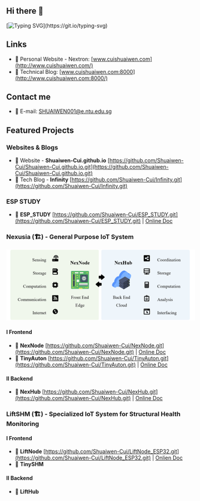 ## Hi there 👋

[![Typing SVG](https://readme-typing-svg.herokuapp.com?font=Times&duration=5000&pause=1000&color=000000&width=435&lines=Welcome+to+Shuaiwen's+Github!)](https://git.io/typing-svg)

## Links
- 🎯 Personal Website - Nextron: [www.cuishuaiwen.com](http://www.cuishuaiwen.com/) 
- 📜 Technical Blog: [www.cuishuaiwen.com:8000](http://www.cuishuaiwen.com:8000/) 

## Contact me
- 📧 E-mail: SHUAIWEN001@e.ntu.edu.sg

## Featured Projects

### Websites & Blogs

- 🚀 Website - **Shuaiwen-Cui.github.io** [https://github.com/Shuaiwen-Cui/Shuaiwen-Cui.github.io.git](https://github.com/Shuaiwen-Cui/Shuaiwen-Cui.github.io.git)
- 🚀 Tech Blog - **Infinity** [https://github.com/Shuaiwen-Cui/Infinity.git](https://github.com/Shuaiwen-Cui/Infinity.git)

### ESP STUDY

- 🚀 **ESP_STUDY** [https://github.com/Shuaiwen-Cui/ESP_STUDY.git](https://github.com/Shuaiwen-Cui/ESP_STUDY.git) | [Online Doc](https://shuaiwen-cui.github.io/ESP_STUDY/)

### Nexusia (🏗️) - General Purpose IoT System

![NEXUSIA](NEXUSIA.png)

#### I Frontend

- 🚀 **NexNode** [https://github.com/Shuaiwen-Cui/NexNode.git](https://github.com/Shuaiwen-Cui/NexNode.git) | [Online Doc](https://shuaiwen-cui.github.io/NexNode/)
- 🚀 **TinyAuton** [https://github.com/Shuaiwen-Cui/TinyAuton.git](https://github.com/Shuaiwen-Cui/TinyAuton.git) | [Online Doc](https://shuaiwen-cui.github.io/TinyAuton/)

#### II Backend

- 🚀 **NexHub** [https://github.com/Shuaiwen-Cui/NexHub.git](https://github.com/Shuaiwen-Cui/NexHub.git) | [Online Doc](https://shuaiwen-cui.github.io/NexHub/)

### LiftSHM (🏗️) - Specialized IoT System for Structural Health Monitoring

#### I Frontend

- 🚀 **LiftNode** [https://github.com/Shuaiwen-Cui/LiftNode_ESP32.git](https://github.com/Shuaiwen-Cui/LiftNode_ESP32.git) | [Onlien Doc](https://shuaiwen-cui.github.io/LiftNode_ESP32/)
- 🚀 **TinySHM**

#### II Backend

- 🚀 **LiftHub**
